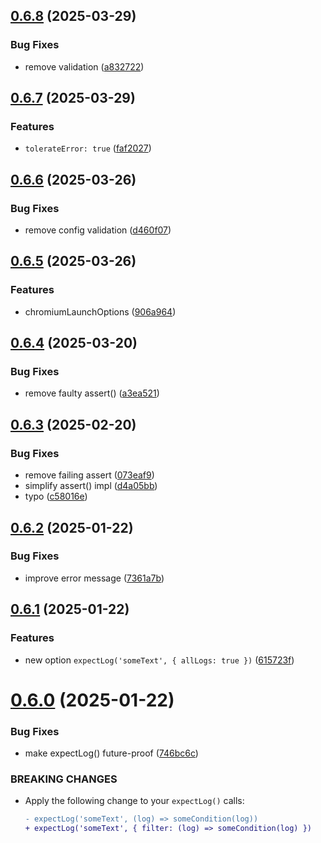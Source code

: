 ## [0.6.8](https://github.com/brillout/test-e2e/compare/v0.6.7...v0.6.8) (2025-03-29)


### Bug Fixes

* remove validation ([a832722](https://github.com/brillout/test-e2e/commit/a832722eabf587d61eeed0a3ea2d5ee4f6bed859))



## [0.6.7](https://github.com/brillout/test-e2e/compare/v0.6.6...v0.6.7) (2025-03-29)


### Features

* `tolerateError: true` ([faf2027](https://github.com/brillout/test-e2e/commit/faf2027c913c0efcf91412e143639bfdf56a8533))



## [0.6.6](https://github.com/brillout/test-e2e/compare/v0.6.5...v0.6.6) (2025-03-26)


### Bug Fixes

* remove config validation ([d460f07](https://github.com/brillout/test-e2e/commit/d460f070a89c46930c78f53b472ebbb7bb155b4b))



## [0.6.5](https://github.com/brillout/test-e2e/compare/v0.6.4...v0.6.5) (2025-03-26)


### Features

* chromiumLaunchOptions ([906a964](https://github.com/brillout/test-e2e/commit/906a96470536280e07177c7e71da7a8253b292d9))



## [0.6.4](https://github.com/brillout/test-e2e/compare/v0.6.3...v0.6.4) (2025-03-20)


### Bug Fixes

* remove faulty assert() ([a3ea521](https://github.com/brillout/test-e2e/commit/a3ea5210f32f9d9f5bf69e6ea3d0bb4e5d442b6e))



## [0.6.3](https://github.com/brillout/test-e2e/compare/v0.6.2...v0.6.3) (2025-02-20)


### Bug Fixes

* remove failing assert ([073eaf9](https://github.com/brillout/test-e2e/commit/073eaf9bee07aea46712538a36368abc3bbb082d))
* simplify assert() impl ([d4a05bb](https://github.com/brillout/test-e2e/commit/d4a05bbc34475c47a995a1daeb6cdc257157e9ba))
* typo ([c58016e](https://github.com/brillout/test-e2e/commit/c58016e9b7d830aa7e6a67aa090537ff54584b5a))



## [0.6.2](https://github.com/brillout/test-e2e/compare/v0.6.1...v0.6.2) (2025-01-22)


### Bug Fixes

* improve error message ([7361a7b](https://github.com/brillout/test-e2e/commit/7361a7bdcbbc1aefc021c0d3fe8c374d13252294))



## [0.6.1](https://github.com/brillout/test-e2e/compare/v0.6.0...v0.6.1) (2025-01-22)


### Features

* new option `expectLog('someText', { allLogs: true })` ([615723f](https://github.com/brillout/test-e2e/commit/615723f9eed788f2afad25a6e5f32f13a823a0a4))



# [0.6.0](https://github.com/brillout/test-e2e/compare/v0.5.38...v0.6.0) (2025-01-22)


### Bug Fixes

* make expectLog() future-proof ([746bc6c](https://github.com/brillout/test-e2e/commit/746bc6c87bafe9e4859920802514e960e18fb2a5))


### BREAKING CHANGES

* Apply the following change to your `expectLog()` calls:
  ```diff
  - expectLog('someText', (log) => someCondition(log))
  + expectLog('someText', { filter: (log) => someCondition(log) })
  ```



